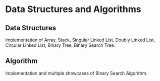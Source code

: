 # Data Structures and Algorithms

## Data Structures
Implementation of Array, Stack, Singular Linked List, Doubly Linked List, Circular Linked List, Binary Tree, Binary Search Tree.

## Algorithm
Implementation and multiple showcases of Binary Search Algorithm.
